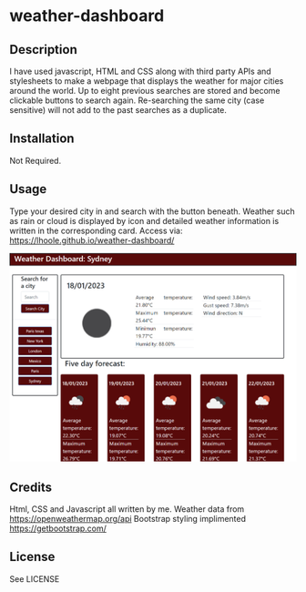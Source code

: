 # weather-dashboard

## Description

I have used javascript, HTML and CSS along with third party APIs and stylesheets to make a webpage that displays the weather for major cities around the world. Up to eight previous searches are stored and become clickable buttons to search again. Re-searching the same city (case sensitive) will not add to the past searches as a duplicate.


## Installation

Not Required. 

## Usage

Type your desired city in and search with the button beneath. Weather such as rain or cloud is displayed by icon and detailed weather information is written in the corresponding card.
Access via:  https://lhoole.github.io/weather-dashboard/

![Screenshot](./assets/img/Screenshot.png)

## Credits
Html, CSS and Javascript all written by me.
Weather data from https://openweathermap.org/api
Bootstrap styling implimented https://getbootstrap.com/

## License

See LICENSE
